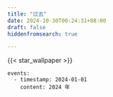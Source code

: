 ```yaml
---
title: "过去"
date: 2024-10-30T00:24:31+08:00
draft: false
hiddenfromsearch: true

---
```


{{< star_wallpaper >}}

```timeline {animation=true reverse=true}
events:
  - timestamp: 2024-01-01
    content: 2024 年 
```